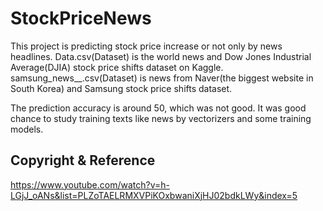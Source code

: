# StockPriceNews

This project is predicting stock price increase or not only by news headlines.
Data.csv(Dataset) is the world news and Dow Jones Industrial Average(DJIA) stock price shifts dataset on Kaggle.
samsung_news__.csv(Dataset) is news from Naver(the biggest website in South Korea) and Samsung stock price shifts dataset.

The prediction accuracy is around 50, which was not good. 
It was good chance to study training texts like news by vectorizers and some training models.

## Copyright & Reference 
https://www.youtube.com/watch?v=h-LGjJ_oANs&list=PLZoTAELRMXVPiKOxbwaniXjHJ02bdkLWy&index=5

